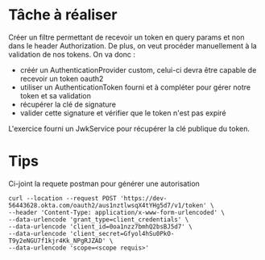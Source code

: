 # Tâche à réaliser

Créer un filtre permettant de recevoir un token en query params et non dans le header Authorization.
De plus, on veut procéder manuellement à la validation de nos tokens. On va donc :
- créér un AuthenticationProvider custom, celui-ci devra être capable de recevoir un token oauth2
- utiliser un AuthenticationToken fourni et à compléter pour gérer notre token et sa validation
- récupérer la clé de signature
- valider cette signature et vérifier que le token n'est pas expiré

L'exercice fourni un JwkService pour récupérer la clé publique du token.

# Tips

Ci-joint la requete postman pour générer une autorisation

```
curl --location --request POST 'https://dev-56443628.okta.com/oauth2/aus1nztlwsqX4tYHg5d7/v1/token' \
--header 'Content-Type: application/x-www-form-urlencoded' \
--data-urlencode 'grant_type=client_credentials' \
--data-urlencode 'client_id=0oa1nzz7bmhQ2bsBJ5d7' \
--data-urlencode 'client_secret=Gfyol4hSu0PkO-T9y2eNGU7f1kjr4Kk_NPgRJZAD' \
--data-urlencode 'scope=<scope requis>'
```
